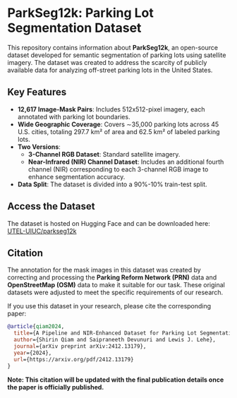 # ParkSeg12k: Parking Lot Segmentation Dataset

This repository contains information about **ParkSeg12k**, an open-source dataset developed for semantic segmentation of parking lots using satellite imagery. The dataset was created to address the scarcity of publicly available data for analyzing off-street parking lots in the United States.

## Key Features
- **12,617 Image-Mask Pairs**: Includes 512x512-pixel imagery, each annotated with parking lot boundaries.
- **Wide Geographic Coverage**: Covers ∼35,000 parking lots across 45 U.S. cities, totaling 297.7 km² of area and 62.5 km² of labeled parking lots.
- **Two Versions**:
  - **3-Channel RGB Dataset**: Standard satellite imagery.
  - **Near-Infrared (NIR) Channel Dataset**: Includes an additional fourth channel (NIR) corresponding to each 3-channel RGB image to enhance segmentation accuracy.
- **Data Split**: The dataset is divided into a 90%-10% train-test split.

## Access the Dataset
The dataset is hosted on Hugging Face and can be downloaded here: 
[UTEL-UIUC/parkseg12k](https://huggingface.co/datasets/UTEL-UIUC/parkseg12k)

## Citation
The annotation for the mask images in this dataset was created by correcting and processing the **Parking Reform Network (PRN)** data and **OpenStreetMap (OSM)** data to make it suitable for our task. These original datasets were adjusted to meet the specific requirements of our research.

If you use this dataset in your research, please cite the corresponding paper:

```bibtex
@article{qiam2024,
  title={A Pipeline and NIR-Enhanced Dataset for Parking Lot Segmentation},
  author={Shirin Qiam and Saipraneeth Devunuri and Lewis J. Lehe},
  journal={arXiv preprint arXiv:2412.13179},
  year={2024},
  url={https://arxiv.org/pdf/2412.13179}
}
```

**Note: This citation will be updated with the final publication details once the paper is officially published.**
